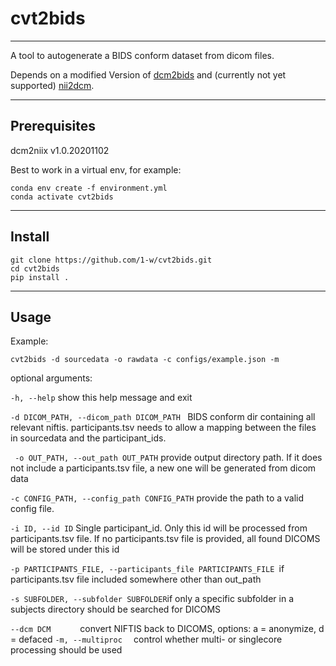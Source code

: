 # cvt2bids

---

A tool to autogenerate a BIDS conform dataset from dicom files.

Depends on a modified Version of [dcm2bids](https://github.com/1-w/Dcm2Bids) and (currently not yet supported) [nii2dcm](https://gitlab.com/lab_tni/projects/nii2dcm).

---

## Prerequisites

dcm2niix v1.0.20201102

Best to work in a virtual env, for example:

```
conda env create -f environment.yml
conda activate cvt2bids
```

---

## Install

```
git clone https://github.com/1-w/cvt2bids.git
cd cvt2bids
pip install .
```

---

## Usage

Example:
```
cvt2bids -d sourcedata -o rawdata -c configs/example.json -m
```

optional arguments:

  ```-h, --help``` show this help message and exit
  
  ```-d DICOM_PATH, --dicom_path DICOM_PATH ``` BIDS conform dir containing all relevant niftis. participants.tsv needs to allow a mapping between the files in sourcedata and the participant_ids.
  
 ``` -o OUT_PATH, --out_path OUT_PATH``` provide output directory path. If it does not include a participants.tsv file, a new one will be generated from dicom data
  
  ```-c CONFIG_PATH, --config_path CONFIG_PATH``` provide the path to a valid config file.
  
  ```-i ID, --id ID```        Single participant_id. Only this id will be processed from participants.tsv file. If no participants.tsv file is provided, all found DICOMS will be stored under this id
  
  ```-p PARTICIPANTS_FILE, --participants_file PARTICIPANTS_FILE ```if participants.tsv file included somewhere other than out_path
                        
 ``` -s SUBFOLDER, --subfolder SUBFOLDER ```if only a specific subfolder in a subjects directory should be searched for DICOMS
  
  ```--dcm DCM      ```       convert NIFTIS back to DICOMS, options: a = anonymize, d = defaced
 ``` -m, --multiproc   ```    control whether multi- or singlecore processing should be used

